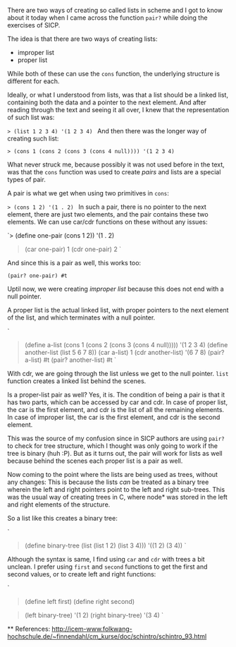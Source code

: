 There are two ways of creating so called lists in scheme and I got to know about it today when I came across the function `pair?` while doing the exercises of SICP.

The idea is that there are two ways of creating lists:

* improper list
* proper list

While both of these can use the `cons` function, the underlying structure is different for each.

Ideally, or what I understood from lists, was that a list should be a linked list, containing both the data and a pointer to the next element. And after reading through the text and seeing it all over, I knew that the representation of such list was:

`> (list 1 2 3 4)
'(1 2 3 4)
`
And then there was the longer way of creating such list:

`> (cons 1 (cons 2 (cons 3 (cons 4 null))))
'(1 2 3 4)
`

What never struck me, because possibly it was not used before in the text, was that the `cons` function was used to create *pairs* and lists are a special types of pair.

A pair is what we get when using two primitives in `cons`:

`> (cons 1 2)
'(1 . 2)
`
In such a pair, there is no pointer to the next element, there are just two elements, and the pair contains these two elements. We can use car/cdr  functions on these without any issues:

`> (define one-pair (cons 1 2))
'(1 . 2)
> (car one-pair)
1
> (cdr one-pair)
2
`

And since this is a pair as well, this works too:

`
(pair? one-pair)
#t
`

Uptil now, we were creating *improper list* because this does not end with a null pointer.

A proper list is the actual linked list, with proper pointers to the next element of the list, and which terminates with a null pointer.

`
> (define a-list (cons 1 (cons 2 (cons 3 (cons 4 null)))))
'(1 2 3 4)
> (define another-list (list 5 6 7 8))
> (car a-list)
1
> (cdr another-list)
'(6 7 8)
> (pair? a-list)
#t
> (pair? another-list)
#t
`

With cdr, we are going through the list unless we get to the null pointer.
`list` function creates a linked list behind the scenes.

Is a proper-list pair as well? Yes, it is.
The condition of being a pair is that it has two parts, which can be accessed by car and cdr.
In case of proper list, the car is the first element, and cdr is the list of all the remaining elements.
In case of improper list, the car is the first element, and cdr is the second element.

This was the source of my confusion since in SICP authors are using `pair?` to check for tree structure, which I thought was only going to work if the tree is binary (huh :P). But as it turns out, the pair will work for lists as well because behind the scenes each proper list is a pair as well.

Now coming to the point where the lists are being used as trees, without any changes: This is because the lists _can_ be treated as a binary tree wherein the left and right pointers point to the left and right sub-trees. This was the usual way of creating trees in C, where node* was stored in the left and right elements of the structure.

So a list like this creates a binary tree:

`
> (define binary-tree (list (list 1 2) (list 3 4)))
'((1 2) (3 4))
`

Although the syntax is same, I find using `car` and `cdr` with trees a bit unclean. I prefer using `first` and `second` functions to get the first and second values, or to create left and right functions:

`
> (define left first)
> (define right second)

> (left binary-tree)
'(1 2)
> (right binary-tree)
'(3 4)
`



** References:
http://icem-www.folkwang-hochschule.de/~finnendahl/cm_kurse/doc/schintro/schintro_93.html
